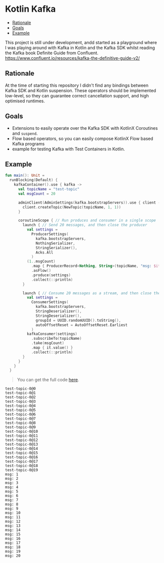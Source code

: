# Kotlin Kafka

<!--- TEST_NAME ReadmeTest -->
<!--- TOC -->

* [Rationale](#rationale)
* [Goals](#goals)
* [Example](#example)

<!--- END -->

This project is still under development, andd started as a playground where I was playing around with Kafka in Kotlin and the Kafka SDK whilst reading the Kafka book Definite Guide from Confluent.
https://www.confluent.io/resources/kafka-the-definitive-guide-v2/

## Rationale

At the time of starting this repository I didn't find any bindings between Kafka SDK and Kotlin suspension.
These operators should be implemented low-level, so they can guarantee correct cancellation support, and high optimised runtimes.

## Goals

 - Extensions to easily operate over the Kafka SDK with KotlinX Coroutines and `suspend`.
 - Flow based operators, so you can easily compose KotlinX Flow based Kafka programs
 - example for testing Kafka with Test Containers in Kotlin.

## Example

<!--- INCLUDE
import arrow.fx.coroutines.Resource
import arrow.fx.coroutines.computations.resource
import arrow.fx.coroutines.fromAutoCloseable
import com.github.nomisRev.kafka.Acks
import com.github.nomisRev.kafka.AdminSettings
import com.github.nomisRev.kafka.AutoOffsetReset
import com.github.nomisRev.kafka.ConsumerSettings
import com.github.nomisRev.kafka.NothingSerializer
import com.github.nomisRev.kafka.ProducerSettings
import com.github.nomisRev.kafka.adminClient
import com.github.nomisRev.kafka.createTopic
import com.github.nomisRev.kafka.kafkaConsumer
import com.github.nomisRev.kafka.produce
import com.github.nomisRev.kafka.subscribeTo
import java.util.UUID
import kotlinx.coroutines.Dispatchers.Default
import kotlinx.coroutines.Dispatchers.IO
import kotlinx.coroutines.coroutineScope
import kotlinx.coroutines.flow.asFlow
import kotlinx.coroutines.flow.collect
import kotlinx.coroutines.flow.map
import kotlinx.coroutines.flow.take
import kotlinx.coroutines.launch
import kotlinx.coroutines.runBlocking
import kotlinx.coroutines.runInterruptible
import org.apache.kafka.clients.admin.NewTopic
import org.apache.kafka.clients.producer.ProducerRecord
import org.apache.kafka.common.serialization.StringDeserializer
import org.apache.kafka.common.serialization.StringSerializer
import org.testcontainers.containers.KafkaContainer
import org.testcontainers.utility.DockerImageName

fun kafkaContainer(
  fullImageName: String = "confluentinc/cp-kafka:6.2.1"
): Resource<KafkaContainer> = resource {
  val kafka =
    Resource.fromAutoCloseable { KafkaContainer(DockerImageName.parse(fullImageName)) }.bind()
  // start is an interruptible blocking Java method
  runInterruptible(IO) { kafka.start() }
  kafka
}
-->
```kotlin
fun main(): Unit =
  runBlocking(Default) {
    kafkaContainer().use { kafka ->
      val topicName = "test-topic"
      val msgCount = 20

      adminClient(AdminSettings(kafka.bootstrapServers)).use { client ->
        client.createTopic(NewTopic(topicName, 1, 1))
      }

      coroutineScope { // Run produces and consumer in a single scope
        launch { // Send 20 messages, and then close the producer
          val settings =
            ProducerSettings(
              kafka.bootstrapServers,
              NothingSerializer,
              StringSerializer(),
              Acks.All
            )
          (1..msgCount)
            .map { ProducerRecord<Nothing, String>(topicName, "msg: $it") }
            .asFlow()
            .produce(settings)
            .collect(::println)
        }

        launch { // Consume 20 messages as a stream, and then close the consumer
          val settings =
            ConsumerSettings(
              kafka.bootstrapServers,
              StringDeserializer(),
              StringDeserializer(),
              groupId = UUID.randomUUID().toString(),
              autoOffsetReset = AutoOffsetReset.Earliest
            )
          kafkaConsumer(settings)
            .subscribeTo(topicName)
            .take(msgCount)
            .map { it.value() }
            .collect(::println)
        }
      }
    }
  }
```

> You can get the full code [here](guide/example/example-readme-01.kt).

```text
test-topic-0@0
test-topic-0@1
test-topic-0@2
test-topic-0@3
test-topic-0@4
test-topic-0@5
test-topic-0@6
test-topic-0@7
test-topic-0@8
test-topic-0@9
test-topic-0@10
test-topic-0@11
test-topic-0@12
test-topic-0@13
test-topic-0@14
test-topic-0@15
test-topic-0@16
test-topic-0@17
test-topic-0@18
test-topic-0@19
msg: 1
msg: 2
msg: 3
msg: 4
msg: 5
msg: 6
msg: 7
msg: 8
msg: 9
msg: 10
msg: 11
msg: 12
msg: 13
msg: 14
msg: 15
msg: 16
msg: 17
msg: 18
msg: 19
msg: 20
```
<!--- TEST -->
